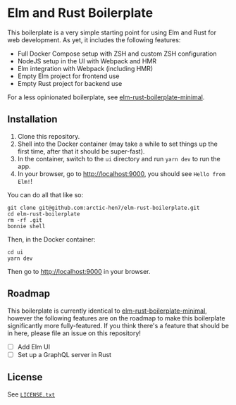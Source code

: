 # Elm and Rust Boilerplate

This boilerplate is a very simple starting point for using Elm and Rust for web development. As yet, it includes the following features:

- Full Docker Compose setup with ZSH and custom ZSH configuration
- NodeJS setup in the UI with Webpack and HMR
- Elm integration with Webpack (including HMR)
- Empty Elm project for frontend use
- Empty Rust project for backend use

For a less opinionated boilerplate, see [elm-rust-boilerplate-minimal](https://github.com/arctic-hen7/elm-rust-boilerplate-minimal).

## Installation

1. Clone this repository.
2. Shell into the Docker container (may take a while to set things up the first time, after that it should be super-fast).
3. In the container, switch to the `ui` directory and run `yarn dev` to run the app.
4. In your browser, go to <http://localhost:9000>, you should see `Hello from Elm!`!

You can do all that like so:
```
git clone git@github.com:arctic-hen7/elm-rust-boilerplate.git
cd elm-rust-boilerplate
rm -rf .git
bonnie shell
```
Then, in the Docker container:
```
cd ui
yarn dev
```

Then go to <http://localhost:9000> in your browser.

## Roadmap

This boilerplate is currently identical to [elm-rust-boilerplate-minimal](https://github.com/arctic-hen7/elm-rust-boilerplate-minimal), however the following features are on the roadmap to make this boilerplate significantly more fully-featured. If you think there's a feature that should be in here, please file an issue on this repository!

- [ ] Add Elm UI
- [ ] Set up a GraphQL server in Rust

## License

See [`LICENSE.txt`](./LICENSE)
